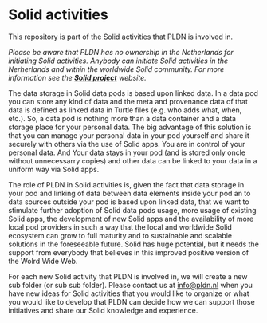<H1>Solid activities</H1>

This repository is part of the Solid activities that PLDN is involved in. 

<em>Please be aware that PLDN has no ownership in the Netherlands for initiating Solid activities. Anybody can initiate Solid activities in the Nerherlands and within the worldwide Solid community. For more information see the <strong>[Solid project](https://solidproject.org/)</strong> website.</em>

The data storage in Solid data pods is based upon linked data. In a data pod you can store any kind of data and the meta and provenance data of that data is defined as linked data in Turtle files (e.g. who adds what, when, etc.). So, a data pod is nothing more than a data container and a data storage place for your personal data. The big advantage of this solution is that you can manage your personal data in your pod yourself and share it securely with others via the use of Solid apps. You are in control of your personal data. And Your data stays in your pod (and is stored only oncle without unnecessarry copies) and other data can be linked to your data in a uniform way via Solid apps.

The role of PLDN in Solid activities is, given the fact that data storage in your pod and linking of data between data elements inside your pod an to data sources outside your pod is based upon linked data, that we want to stimulate further adoption of Solid data pods usage, more usage of existing Solid apps, the development of new Solid apps and the availability of more local pod providers in such a way that the local and worldwide Solid ecosystem can grow to full maturity and to sustainable and scalable solutions in the foreseeable future. Solid has huge potential, but it needs the support from everybody that believes in this improved positive version of the Wolrd Wide Web.

For each new Solid activity that PLDN is involved in, we will create a new sub folder (or sub sub folder). Please contact us at <info@pldn.nl> when you have new ideas for Solid activities that you would like to organize or what you would like to develop that PLDN can decide how we can support those initiatives and share our Solid knowledge and experience. 
